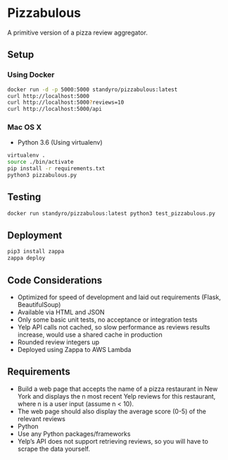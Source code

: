 # Pizzabulous

A primitive version of a pizza review aggregator.

## Setup

### Using Docker

```bash
docker run -d -p 5000:5000 standyro/pizzabulous:latest
curl http://localhost:5000
curl http://localhost:5000?reviews=10
curl http://localhost:5000/api
```

### Mac OS X

- Python 3.6 (Using virtualenv)
```bash
virtualenv .
source ./bin/activate
pip install -r requirements.txt
python3 pizzabulous.py
```

## Testing

```bash
docker run standyro/pizzabulous:latest python3 test_pizzabulous.py
```

## Deployment

```bash
pip3 install zappa
zappa deploy
```

## Code Considerations

- Optimized for speed of development and laid out requirements (Flask, BeautifulSoup)
- Available via HTML and JSON
- Only some basic unit tests, no acceptance or integration tests
- Yelp API calls not cached, so slow performance as reviews results increase, would use a shared cache in production
- Rounded review integers up
- Deployed using Zappa to AWS Lambda

## Requirements

- Build a web page that accepts the name of a pizza restaurant in New York and displays the n most recent Yelp reviews for this restaurant, where n is a user input (assume n < 10).
- The web page should also display the average score (0-5) of the relevant reviews
- Python
- Use any Python packages/frameworks
- Yelp’s API does not support retrieving reviews, so you will have to scrape the data yourself.
